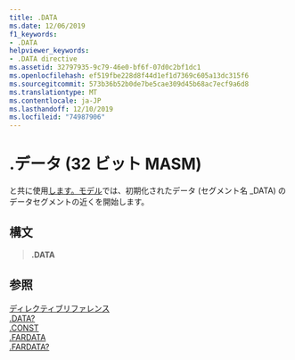 ```yaml
---
title: .DATA
ms.date: 12/06/2019
f1_keywords:
- .DATA
helpviewer_keywords:
- .DATA directive
ms.assetid: 32797935-9c79-46e0-bf6f-07d0c2bf1dc1
ms.openlocfilehash: ef519fbe228d8f44d1ef1d7369c605a13dc315f6
ms.sourcegitcommit: 573b36b52b0de7be5cae309d45b68ac7ecf9a6d8
ms.translationtype: MT
ms.contentlocale: ja-JP
ms.lasthandoff: 12/10/2019
ms.locfileid: "74987906"
---
```

# <a name="data-32-bit-masm"></a>.データ (32 ビット MASM)

と共に使用[します。モデル](../../assembler/masm/dot-model.md)では、初期化されたデータ (セグメント名 _DATA) のデータセグメントの近くを開始します。

## <a name="syntax"></a>構文

> **.DATA**

## <a name="see-also"></a>参照

[ディレクティブリファレンス](../../assembler/masm/directives-reference.md)\
[.DATA?](../../assembler/masm/dot-data-q.md)\
[.CONST](../../assembler/masm/dot-const.md)\
[.FARDATA](../../assembler/masm/dot-fardata.md)\
[.FARDATA?](../../assembler/masm/dot-fardata-q.md)
